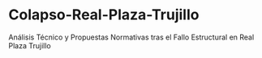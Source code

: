 # Colapso-Real-Plaza-Trujillo
Análisis Técnico y Propuestas Normativas tras el Fallo Estructural en Real Plaza Trujillo
